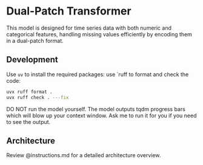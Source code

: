 # Dual-Patch Transformer

This model is designed for time series data with both numeric and categorical features,
handling missing values efficiently by encoding them in a dual-patch format.


## Development

Use `uv` to install the required packages:
use `ruff to format and check the code:

```bash
uvx ruff format .
uvx ruff check . ---fix
```


DO NOT run the model yourself. The model outputs tqdm progress bars which will blow
up your context window. Ask me to run it for you if you need to see the output.


## Architecture 

Review @instructions.md for a detailed architecture overview.